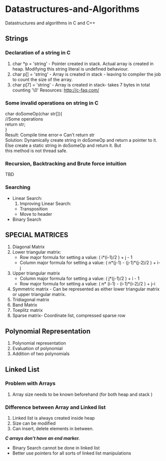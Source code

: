 # Datastructures-and-Algorithms
Datastructures and algorithms in C and C++

## Strings
### Declaration of a string in C
  1. char *p = 'string' - Pointer created in stack. Actual array is created in heap. Modifying this string literal is undefined behaviour.
  2. char p[] = 'string' - Array is created in stack - leaving to compiler the job to count the size of the array.
  3. char p[7] = 'string' - Array is created in stack- takes 7 bytes in total counting '\0'
  Resources: http://c-faq.com/
### Some invalid operations on string in C
  char doSomeOp(char str[]){   
  //Some operations  
  return str;  
  }  
  Result: Compile time error-> Can't return str  
  Solution: Dynamically create string in doSomeOp and return a pointer to it. Else create a static string in doSomeOp and return it. But   
  this method is not thread safe.

### Recursion, Backtracking and Brute force intuition
TBD

### Searching
* Linear Search:
  1. Improving Linear Search:
    * Transposition
    * Move to header
* Binary Search

## SPECIAL MATRICES
1. Diagonal Matrix
2. Lower triangular matrix:
    * Row major formula for setting a value: ( i*(i-1)/2 ) + j - 1
    * Column major formula for setting a value: ( n*(j-1) - (j-1)*(j-2)/2 ) + i- j
3. Upper triangular matrix
    * Column major formula for setting a value: ( j*(j-1)/2 ) + i - 1
    * Row major formula for setting a value: ( n* (i-1) - (i-1)*(i-2)/2 ) + j-i   
4. Symmetric matrix - Can be represented as either lower triangular matrix or upper triangular matrix.
5. Tridiagonal matrix
6. Band Matrix
7. Toeplitz matrix
8. Sparse matrix- Coordinate list, compressed sparse row

## Polynomial Representation
  1. Polynomial representation
  2. Evaluation of polynomial
  3. Addition of two polynomials

## Linked List
### Problem with Arrays
  1. Array size needs to be known beforehand (for both heap and stack )
### Difference between Array and Linked list
  1. Linked list is always created inside heap
  2. Size can be modified
  3. Can insert, delete elements in between.

***C arrays don't have an end marker.***
 * Binary Search cannot be done in linked list
 * Better use pointers for all sorts of linked list manipulations
